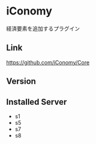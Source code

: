 # iConomy
経済要素を追加するプラグイン

## Link
https://github.com/iConomy/Core

## Version

## Installed Server
- s1
- s5
- s7
- s8
